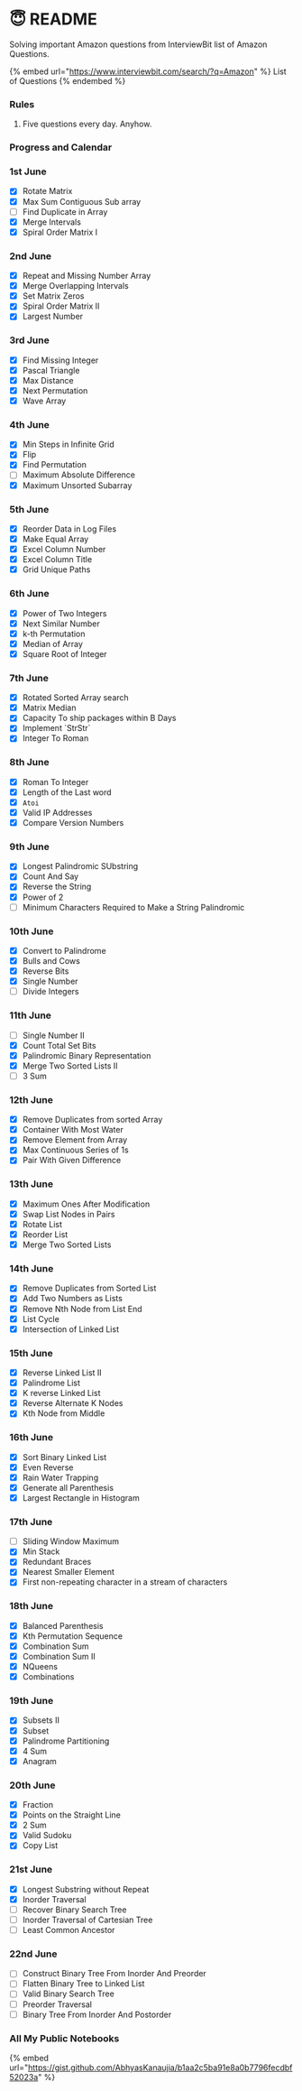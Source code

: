 # 😇 README

Solving important Amazon questions from InterviewBit list of Amazon Questions.&#x20;

{% embed url="https://www.interviewbit.com/search/?q=Amazon" %}
List of Questions
{% endembed %}

### Rules

1. &#x20;Five questions every day. Anyhow.&#x20;

### Progress and Calendar&#x20;

### 1st June

* [x] Rotate Matrix&#x20;
* [x] Max Sum Contiguous Sub array
* [ ] Find Duplicate in Array
* [x] Merge Intervals
* [x] Spiral Order Matrix I

### 2nd June

* [x] Repeat and Missing Number Array
* [x] Merge Overlapping Intervals
* [x] Set Matrix Zeros
* [x] Spiral Order Matrix II
* [x] Largest Number

### 3rd June

* [x] Find Missing Integer
* [x] Pascal Triangle
* [x] Max Distance
* [x] Next Permutation
* [x] Wave Array

### 4th June

* [x] Min Steps in Infinite Grid
* [x] Flip
* [x] Find Permutation
* [ ] Maximum Absolute Difference
* [x] Maximum Unsorted Subarray

### 5th June

* [x] Reorder Data in Log Files
* [x] Make Equal Array
* [x] Excel Column Number
* [x] Excel Column Title
* [x] Grid Unique Paths

### 6th June

* [x] Power of Two Integers
* [x] Next Similar Number
* [x] k-th Permutation
* [x] Median of Array
* [x] Square Root of Integer

### 7th June

* [x] Rotated Sorted Array search
* [x] Matrix Median
* [x] Capacity To ship packages within B Days
* [x] Implement \`StrStr\`
* [x] Integer To Roman

### 8th June

* [x] Roman To Integer
* [x] Length of the Last word
* [x] `Atoi`
* [x] Valid IP Addresses
* [x] Compare Version Numbers

### 9th June

* [x] Longest Palindromic SUbstring
* [x] Count And Say
* [x] Reverse the String
* [x] Power of 2
* [ ] Minimum Characters  Required to Make a String Palindromic

### 10th June

* [x] Convert to Palindrome
* [x] Bulls and Cows
* [x] Reverse Bits
* [x] Single Number
* [ ] Divide Integers

### 11th June

* [ ] Single Number II
* [x] Count Total Set Bits
* [x] Palindromic Binary Representation
* [x] Merge Two Sorted Lists II
* [ ] 3 Sum

### 12th June

* [x] Remove Duplicates from sorted Array
* [x] Container With Most Water
* [x] Remove Element from Array
* [x] Max Continuous Series of 1s
* [x] Pair With Given Difference

### 13th June

* [x] Maximum Ones After Modification
* [x] Swap List Nodes in Pairs
* [x] Rotate List
* [x] Reorder List
* [x] Merge Two Sorted Lists

### 14th June

* [x] Remove Duplicates from Sorted List
* [x] Add Two Numbers as Lists
* [x] Remove Nth Node from List End
* [x] List Cycle
* [x] Intersection of Linked List

### 15th June

* [x] Reverse Linked List II
* [x] Palindrome List
* [x] K reverse Linked List
* [x] Reverse Alternate K Nodes
* [x] Kth Node from Middle

### 16th June

* [x] Sort Binary Linked List
* [x] Even Reverse
* [x] Rain Water Trapping
* [x] Generate all Parenthesis
* [x] Largest Rectangle in Histogram

### 17th June

* [ ] Sliding Window Maximum
* [x] Min Stack
* [x] Redundant Braces
* [x] Nearest Smaller Element
* [x] First non-repeating character in a stream of characters

### 18th June

* [x] Balanced Parenthesis
* [x] Kth Permutation Sequence
* [x] Combination Sum&#x20;
* [x] Combination Sum II
* [x] NQueens
* [x] Combinations

### 19th June

* [x] Subsets II
* [x] Subset
* [x] Palindrome Partitioning
* [x] 4 Sum
* [x] Anagram

### 20th June

* [x] Fraction
* [x] Points on the Straight Line
* [x] 2 Sum
* [x] Valid Sudoku
* [x] Copy List

### 21st June

* [x] Longest Substring without Repeat
* [x] Inorder Traversal
* [ ] Recover Binary Search Tree
* [ ] Inorder Traversal of Cartesian Tree
* [ ] Least Common Ancestor

### 22nd June&#x20;

* [ ] Construct Binary Tree From Inorder And Preorder
* [ ] Flatten Binary Tree to Linked List
* [ ] Valid Binary Search Tree
* [ ] Preorder Traversal&#x20;
* [ ] Binary Tree From Inorder And Postorder

### All My Public Notebooks

{% embed url="https://gist.github.com/AbhyasKanaujia/b1aa2c5ba91e8a0b7796fecdbf52023a" %}
